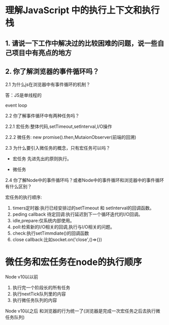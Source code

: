 # 理解JavaScript 中的执行上下文和执行栈

## 1. 请说一下工作中解决过的比较困难的问题，说一些自己项目中有亮点的地方

## 2. 你了解浏览器的事件循环吗？

2.1 为什么js在浏览器中有事件循环的机制？

答：JS是单线程的

event loop

2.2 你了解事件循环中有两种任务吗？

2.2.1 宏任务:整体代码,setTimeout,setInterval,I/O操作

2.2.2 微任务: new promise().then,MutaionObserver(前端的回溯)

2.3 为什么要引入微任务的概念，只有宏任务可以吗？

* 宏任务 先进先出的原则执行。

* 微任务

2.4 你了解Node中的事件循环吗？或者Node中的事件循环和浏览器中的事件循环有什么区别？

宏任务的执行顺序:

1. timers定时器:执行已经安排过的setTimeout 和 setInterval的回调函数。
2. peding callback 待定回调:执行延迟到下一个循环迭代的I/O回调。
3. idle,prepare:仅系统内部使用。
4. poll:检索新的I/O相关的回调,执行与I/O相关的问题。
5. check:执行setTimmdiate()的回调函数
6. close callback:比如socket.on('close',()=>{})

# 微任务和宏任务在node的执行顺序

Node v10以以前

1. 执行完一个阶段长的所有任务
2. 执行nextTick队列里的内容
3. 执行微任务队列的内容

Node v10以之后 和浏览器的行为统一了(浏览器是完成一次宏任务之后去执行微任务队列)
